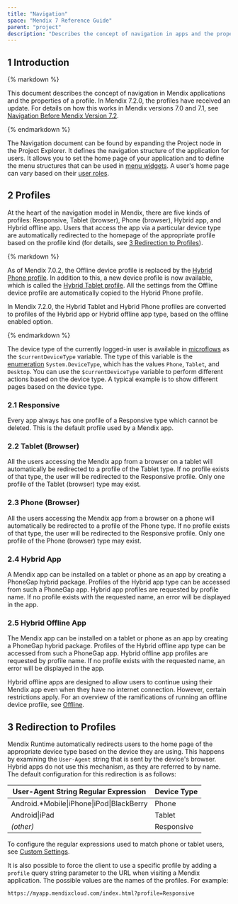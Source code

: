 ```yaml
---
title: "Navigation"
space: "Mendix 7 Reference Guide"
parent: "project"
description: "Describes the concept of navigation in apps and the properties of a profile for Mendix version 7.2 and higher."
---
```


## 1 Introduction

<div class="alert alert-info">{% markdown %}

This document describes the concept of navigation in Mendix applications and the properties of a profile. In Mendix 7.2.0, the profiles have received an update. For details on how this works in Mendix versions 7.0 and 7.1, see [Navigation Before Mendix Version 7.2](navigation-before-72).

{% endmarkdown %}</div>

The Navigation document can be found by expanding the Project node in the Project Explorer. It defines the navigation structure of the application for users. It allows you to set the home page of your application and to define the menu structures that can be used in [menu widgets](menu-widgets). A user's home page can vary based on their [user roles](user-roles).

## 2 Profiles

At the heart of the navigation model in Mendix, there are five kinds of profiles: Responsive, Tablet (browser), Phone (browser), Hybrid app, and Hybrid offline app. Users that access the app via a particular device type are automatically redirected to the homepage of the appropriate profile based on the profile kind (for details, see [3 Redirection to Profiles](#Redirection)).

<div class="alert alert-info">{% markdown %}

As of Mendix 7.0.2, the Offline device profile is replaced by the [Hybrid Phone profile](hybrid-phone-profile). In addition to this, a new device profile is now available, which is called the [Hybrid Tablet profile](hybrid-tablet-profile). All the settings from the Offline device profile are automatically copied to the Hybrid Phone profile.

In Mendix 7.2.0, the Hybrid Tablet and Hybrid Phone profiles are converted to profiles of the Hybrid app or Hybrid offline app type, based on the offline enabled option.

{% endmarkdown %}</div>

The device type of the currently logged-in user is available in [microflows](microflows) as the `$currentDeviceType` variable. The type of this variable is the [enumeration](enumerations) `System.DeviceType`, which has the values `Phone`, `Tablet`, and `Desktop`. You can use the `$currentDeviceType` variable to perform different actions based on the device type. A typical example is to show different pages based on the device type.

### 2.1 Responsive

Every app always has one profile of a Responsive type which cannot be deleted. This is the default profile used by a Mendix app.

### 2.2 Tablet (Browser)

All the users accessing the Mendix app from a browser on a tablet will automatically be redirected to a profile of the Tablet type. If no profile exists of that type, the user will be redirected to the Responsive profile. Only one profile of the Tablet (browser) type may exist.

### 2.3 Phone (Browser)

All the users accessing the Mendix app from a browser on a phone will automatically be redirected to a profile of the Phone type. If no profile exists of that type, the user will be redirected to the Responsive profile. Only one profile of the Phone (browser) type may exist.

### 2.4 Hybrid App

A Mendix app can be installed on a tablet or phone as an app by creating a PhoneGap hybrid package. Profiles of the Hybrid app type can be accessed from such a PhoneGap app. Hybrid app profiles are requested by profile name. If no profile exists with the requested name, an error will be displayed in the app.

### 2.5 Hybrid Offline App

The Mendix app can be installed on a tablet or phone as an app by creating a PhoneGap hybrid package. Profiles of the Hybrid offline app type can be accessed from such a PhoneGap app. Hybrid offline app profiles are requested by profile name. If no profile exists with the requested name, an error will be displayed in the app.

Hybrid offline apps are designed to allow users to continue using their Mendix app even when they have no internet connection. However, certain restrictions apply. For an overview of the ramifications of running an offline device profile, see [Offline](offline).

## 3 Redirection to Profiles<a name="Redirection"></a>

Mendix Runtime automatically redirects users to the home page of the appropriate device type based on the device they are using. This happens by examining the `User-Agent` string that is sent by the device's browser. Hybrid apps do not use this mechanism, as they are referred to by name. The default configuration for this redirection is as follows:

| User-Agent String Regular Expression | Device Type |
| --- | --- |
| Android.*Mobile&#124;iPhone&#124;iPod&#124;BlackBerry | Phone |
| Android&#124;iPad | Tablet |
| _(other)_ | Responsive |

To configure the regular expressions used to match phone or tablet users, see [Custom Settings](custom-settings).

It is also possible to force the client to use a specific profile by adding a `profile` query string parameter to the URL when visiting a Mendix application. The possible values are the names of the profiles. For example:

```html
https://myapp.mendixcloud.com/index.html?profile=Responsive

```
